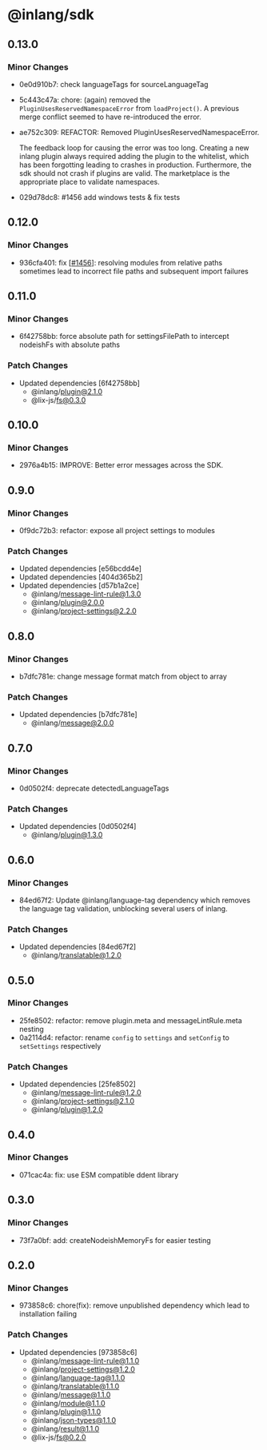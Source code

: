 # @inlang/sdk

## 0.13.0

### Minor Changes

- 0e0d910b7: check languageTags for sourceLanguageTag
- 5c443c47a: chore: (again) removed the `PluginUsesReservedNamespaceError` from `loadProject()`. A previous merge conflict seemed to have re-introduced the error.
- ae752c309: REFACTOR: Removed PluginUsesReservedNamespaceError.

  The feedback loop for causing the error was too long. Creating a new inlang plugin always required adding the plugin to the whitelist, which has been forgotting leading to crashes in production.
  Furthermore, the sdk should not crash if plugins are valid. The marketplace is the appropriate place to validate namespaces.

- 029d78dc8: #1456 add windows tests & fix tests

## 0.12.0

### Minor Changes

- 936cfa401: fix [[#1456](https://github.com/inlang/monorepo/issues/1456)]: resolving modules from relative paths sometimes lead to incorrect file paths and subsequent import failures

## 0.11.0

### Minor Changes

- 6f42758bb: force absolute path for settingsFilePath to intercept nodeishFs with absolute paths

### Patch Changes

- Updated dependencies [6f42758bb]
  - @inlang/plugin@2.1.0
  - @lix-js/fs@0.3.0

## 0.10.0

### Minor Changes

- 2976a4b15: IMPROVE: Better error messages across the SDK.

## 0.9.0

### Minor Changes

- 0f9dc72b3: refactor: expose all project settings to modules

### Patch Changes

- Updated dependencies [e56bcdd4e]
- Updated dependencies [404d365b2]
- Updated dependencies [d57b1a2ce]
  - @inlang/message-lint-rule@1.3.0
  - @inlang/plugin@2.0.0
  - @inlang/project-settings@2.2.0

## 0.8.0

### Minor Changes

- b7dfc781e: change message format match from object to array

### Patch Changes

- Updated dependencies [b7dfc781e]
  - @inlang/message@2.0.0

## 0.7.0

### Minor Changes

- 0d0502f4: deprecate detectedLanguageTags

### Patch Changes

- Updated dependencies [0d0502f4]
  - @inlang/plugin@1.3.0

## 0.6.0

### Minor Changes

- 84ed67f2: Update @inlang/language-tag dependency which removes the language tag validation, unblocking several users of inlang.

### Patch Changes

- Updated dependencies [84ed67f2]
  - @inlang/translatable@1.2.0

## 0.5.0

### Minor Changes

- 25fe8502: refactor: remove plugin.meta and messageLintRule.meta nesting
- 0a2114d4: refactor: rename `config` to `settings` and `setConfig` to `setSettings` respectively

### Patch Changes

- Updated dependencies [25fe8502]
  - @inlang/message-lint-rule@1.2.0
  - @inlang/project-settings@2.1.0
  - @inlang/plugin@1.2.0

## 0.4.0

### Minor Changes

- 071cac4a: fix: use ESM compatible ddent library

## 0.3.0

### Minor Changes

- 73f7a0bf: add: createNodeishMemoryFs for easier testing

## 0.2.0

### Minor Changes

- 973858c6: chore(fix): remove unpublished dependency which lead to installation failing

### Patch Changes

- Updated dependencies [973858c6]
  - @inlang/message-lint-rule@1.1.0
  - @inlang/project-settings@1.2.0
  - @inlang/language-tag@1.1.0
  - @inlang/translatable@1.1.0
  - @inlang/message@1.1.0
  - @inlang/module@1.1.0
  - @inlang/plugin@1.1.0
  - @inlang/json-types@1.1.0
  - @inlang/result@1.1.0
  - @lix-js/fs@0.2.0
